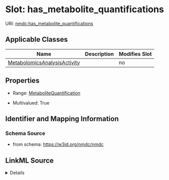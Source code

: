 # Slot: has_metabolite_quantifications

URI: [nmdc:has_metabolite_quantifications](https://w3id.org/nmdc/has_metabolite_quantifications)



<!-- no inheritance hierarchy -->




## Applicable Classes

| Name | Description | Modifies Slot |
| --- | --- | --- |
[MetabolomicsAnalysisActivity](MetabolomicsAnalysisActivity.md) |  |  no  |







## Properties

* Range: [MetaboliteQuantification](MetaboliteQuantification.md)

* Multivalued: True





## Identifier and Mapping Information







### Schema Source


* from schema: https://w3id.org/nmdc/nmdc




## LinkML Source

<details>
```yaml
name: has_metabolite_quantifications
from_schema: https://w3id.org/nmdc/nmdc
rank: 1000
domain: MetabolomicsAnalysisActivity
multivalued: true
alias: has_metabolite_quantifications
domain_of:
- MetabolomicsAnalysisActivity
range: MetaboliteQuantification

```
</details>